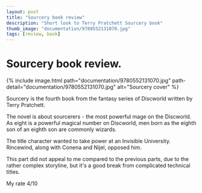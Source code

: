 ```yaml
---
layout: post
title: "Sourcery book review"
description: "Short look to Terry Pratchett Sourcery book"
thumb_image: "documentation/9780552131070.jpg"
tags: [review, book]
---
```



# Sourcery book review.
{% include image.html path="documentation/9780552131070.jpg" path-detail="documentation/9780552131070.jpg" alt="Sourcery cover" %}


Sourcery is the fourth book from the fantasy series of Discworld written by Terry Pratchett.

The novel is about sourcerers - the most powerful mage on the Discworld. As eight is a powerful magical number on Discworld, men born as the eighth son of an eighth son are commonly wizards.

The title character wanted to take power at an Invisible University.
Rincewind, along with Conena and Nijel, opposed him.


This part did not appeal to me compared to the previous parts, due to the rather complex storyline, but it's a good break from complicated technical titles.

My rate 4/10 
